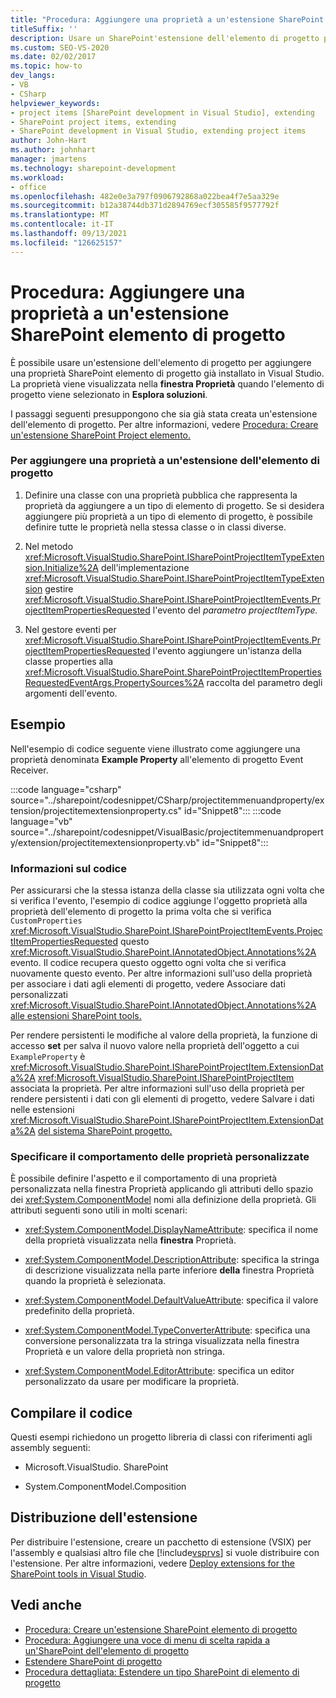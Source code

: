 ```yaml
---
title: "Procedura: Aggiungere una proprietà a un'estensione SharePoint Project elemento | Microsoft Docs"
titleSuffix: ''
description: Usare un SharePoint'estensione dell'elemento di progetto per aggiungere una proprietà a qualsiasi SharePoint di progetto già installato in Visual Studio.
ms.custom: SEO-VS-2020
ms.date: 02/02/2017
ms.topic: how-to
dev_langs:
- VB
- CSharp
helpviewer_keywords:
- project items [SharePoint development in Visual Studio], extending
- SharePoint project items, extending
- SharePoint development in Visual Studio, extending project items
author: John-Hart
ms.author: johnhart
manager: jmartens
ms.technology: sharepoint-development
ms.workload:
- office
ms.openlocfilehash: 482e0e3a797f0906792868a022bea4f7e5aa329e
ms.sourcegitcommit: b12a38744db371d2894769ecf305585f9577792f
ms.translationtype: MT
ms.contentlocale: it-IT
ms.lasthandoff: 09/13/2021
ms.locfileid: "126625157"
---
```

# <a name="how-to-add-a-property-to-a-sharepoint-project-item-extension"></a>Procedura: Aggiungere una proprietà a un'estensione SharePoint elemento di progetto
  È possibile usare un'estensione dell'elemento di progetto per aggiungere una proprietà SharePoint elemento di progetto già installato in Visual Studio. La proprietà viene visualizzata nella **finestra Proprietà** quando l'elemento di progetto viene selezionato in **Esplora soluzioni**.

 I passaggi seguenti presuppongono che sia già stata creata un'estensione dell'elemento di progetto. Per altre informazioni, vedere [Procedura: Creare un'estensione SharePoint Project elemento.](../sharepoint/how-to-create-a-sharepoint-project-item-extension.md)

### <a name="to-add-a-property-to-a-project-item-extension"></a>Per aggiungere una proprietà a un'estensione dell'elemento di progetto

1. Definire una classe con una proprietà pubblica che rappresenta la proprietà da aggiungere a un tipo di elemento di progetto. Se si desidera aggiungere più proprietà a un tipo di elemento di progetto, è possibile definire tutte le proprietà nella stessa classe o in classi diverse.

2. Nel metodo <xref:Microsoft.VisualStudio.SharePoint.ISharePointProjectItemTypeExtension.Initialize%2A> dell'implementazione <xref:Microsoft.VisualStudio.SharePoint.ISharePointProjectItemTypeExtension> gestire <xref:Microsoft.VisualStudio.SharePoint.ISharePointProjectItemEvents.ProjectItemPropertiesRequested> l'evento del *parametro projectItemType.*

3. Nel gestore eventi per <xref:Microsoft.VisualStudio.SharePoint.ISharePointProjectItemEvents.ProjectItemPropertiesRequested> l'evento aggiungere un'istanza della classe properties alla <xref:Microsoft.VisualStudio.SharePoint.SharePointProjectItemPropertiesRequestedEventArgs.PropertySources%2A> raccolta del parametro degli argomenti dell'evento.

## <a name="example"></a>Esempio
 Nell'esempio di codice seguente viene illustrato come aggiungere una proprietà denominata **Example Property** all'elemento di progetto Event Receiver.

:::code language="csharp" source="../sharepoint/codesnippet/CSharp/projectitemmenuandproperty/extension/projectitemextensionproperty.cs" id="Snippet8":::
:::code language="vb" source="../sharepoint/codesnippet/VisualBasic/projectitemmenuandproperty/extension/projectitemextensionproperty.vb" id="Snippet8":::

### <a name="understand-the-code"></a>Informazioni sul codice
 Per assicurarsi che la stessa istanza della classe sia utilizzata ogni volta che si verifica l'evento, l'esempio di codice aggiunge l'oggetto proprietà alla proprietà dell'elemento di progetto la prima volta che si verifica `CustomProperties` <xref:Microsoft.VisualStudio.SharePoint.ISharePointProjectItemEvents.ProjectItemPropertiesRequested> questo <xref:Microsoft.VisualStudio.SharePoint.IAnnotatedObject.Annotations%2A> evento. Il codice recupera questo oggetto ogni volta che si verifica nuovamente questo evento. Per altre informazioni sull'uso della proprietà per associare i dati agli elementi di progetto, vedere Associare dati personalizzati <xref:Microsoft.VisualStudio.SharePoint.IAnnotatedObject.Annotations%2A> [alle estensioni SharePoint tools.](../sharepoint/associating-custom-data-with-sharepoint-tools-extensions.md)

 Per rendere persistenti le modifiche al valore della proprietà, la funzione di accesso **set** per salva il nuovo valore nella proprietà dell'oggetto a cui `ExampleProperty` è <xref:Microsoft.VisualStudio.SharePoint.ISharePointProjectItem.ExtensionData%2A> <xref:Microsoft.VisualStudio.SharePoint.ISharePointProjectItem> associata la proprietà. Per altre informazioni sull'uso della proprietà per rendere persistenti i dati con gli elementi di progetto, vedere Salvare i dati nelle estensioni <xref:Microsoft.VisualStudio.SharePoint.ISharePointProjectItem.ExtensionData%2A> [del sistema SharePoint progetto.](../sharepoint/saving-data-in-extensions-of-the-sharepoint-project-system.md)

### <a name="specify-the-behavior-of-custom-properties"></a>Specificare il comportamento delle proprietà personalizzate
 È possibile definire l'aspetto e il  comportamento di una proprietà personalizzata nella finestra Proprietà applicando gli attributi dello spazio dei <xref:System.ComponentModel> nomi alla definizione della proprietà. Gli attributi seguenti sono utili in molti scenari:

- <xref:System.ComponentModel.DisplayNameAttribute>: specifica il nome della proprietà visualizzata nella **finestra** Proprietà.

- <xref:System.ComponentModel.DescriptionAttribute>: specifica la stringa di descrizione visualizzata nella parte inferiore **della** finestra Proprietà quando la proprietà è selezionata.

- <xref:System.ComponentModel.DefaultValueAttribute>: specifica il valore predefinito della proprietà.

- <xref:System.ComponentModel.TypeConverterAttribute>: specifica una conversione personalizzata tra la  stringa visualizzata nella finestra Proprietà e un valore della proprietà non stringa.

- <xref:System.ComponentModel.EditorAttribute>: specifica un editor personalizzato da usare per modificare la proprietà.

## <a name="compile-the-code"></a>Compilare il codice
 Questi esempi richiedono un progetto libreria di classi con riferimenti agli assembly seguenti:

- Microsoft.VisualStudio. SharePoint

- System.ComponentModel.Composition

## <a name="deploy-the-extension"></a>Distribuzione dell'estensione
 Per distribuire l'estensione, creare un pacchetto di estensione (VSIX) per l'assembly e qualsiasi altro file che [!include[vsprvs](../sharepoint/includes/vsprvs-md.md)] si vuole distribuire con l'estensione. Per altre informazioni, vedere [Deploy extensions for the SharePoint tools in Visual Studio](../sharepoint/deploying-extensions-for-the-sharepoint-tools-in-visual-studio.md).

## <a name="see-also"></a>Vedi anche
- [Procedura: Creare un'estensione SharePoint elemento di progetto](../sharepoint/how-to-create-a-sharepoint-project-item-extension.md)
- [Procedura: Aggiungere una voce di menu di scelta rapida a un'SharePoint dell'elemento di progetto](../sharepoint/how-to-add-a-shortcut-menu-item-to-a-sharepoint-project-item-extension.md)
- [Estendere SharePoint di progetto](../sharepoint/extending-sharepoint-project-items.md)
- [Procedura dettagliata: Estendere un tipo SharePoint di elemento di progetto](../sharepoint/walkthrough-extending-a-sharepoint-project-item-type.md)
